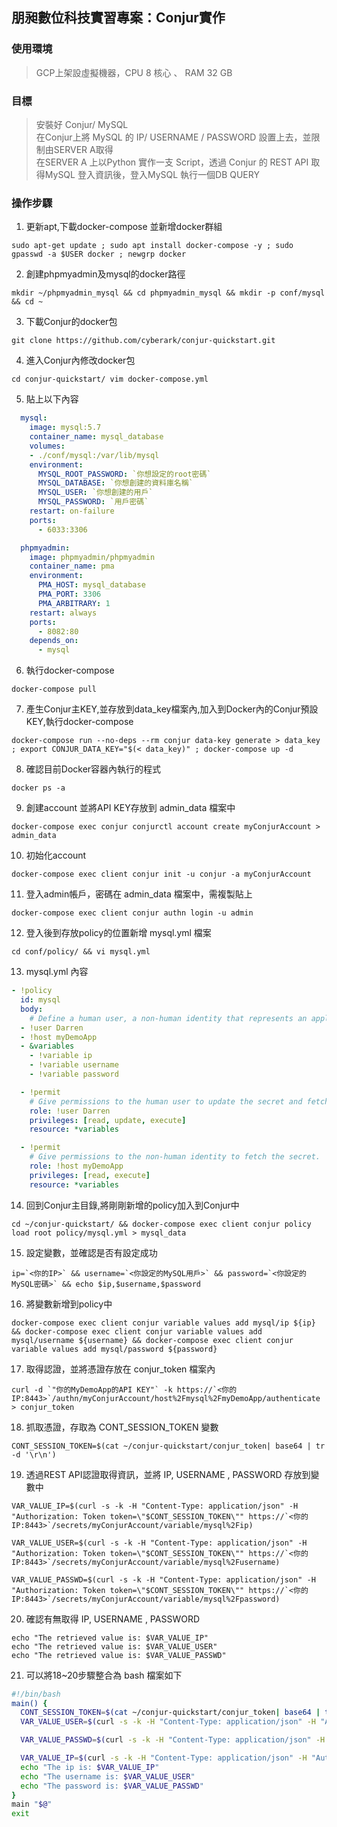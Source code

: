 ## 朋昶數位科技實習專案：Conjur實作

### 使用環境 
> GCP上架設虛擬機器，CPU 8 核心 、 RAM 32 GB

### 目標
> 安裝好 Conjur/ MySQL  
> 在Conjur上將 MySQL 的 IP/ USERNAME / PASSWORD 設置上去，並限制由SERVER A取得  
> 在SERVER A 上以Python 實作一支 Script，透過 Conjur 的 REST API 取得MySQL 登入資訊後，登入MySQL 執行一個DB QUERY  

### 操作步驟

1. 更新apt,下載docker-compose 並新增docker群組
```linux
sudo apt-get update ; sudo apt install docker-compose -y ; sudo gpasswd -a $USER docker ; newgrp docker
```

2. 創建phpmyadmin及mysql的docker路徑
```linux
mkdir ~/phpmyadmin_mysql && cd phpmyadmin_mysql && mkdir -p conf/mysql && cd ~
```
3. 下載Conjur的docker包
```linux
git clone https://github.com/cyberark/conjur-quickstart.git
```
4. 進入Conjur內修改docker包
```linux
cd conjur-quickstart/ vim docker-compose.yml
```

5. 貼上以下內容
```yml
  mysql:
    image: mysql:5.7
    container_name: mysql_database
    volumes:
    - ./conf/mysql:/var/lib/mysql
    environment:
      MYSQL_ROOT_PASSWORD: `你想設定的root密碼`
      MYSQL_DATABASE: `你想創建的資料庫名稱`
      MYSQL_USER: `你想創建的用戶`
      MYSQL_PASSWORD: `用戶密碼`
    restart: on-failure
    ports:
      - 6033:3306

  phpmyadmin:
    image: phpmyadmin/phpmyadmin
    container_name: pma
    environment:
      PMA_HOST: mysql_database
      PMA_PORT: 3306
      PMA_ARBITRARY: 1
    restart: always
    ports:
      - 8082:80
    depends_on:
      - mysql
```
6. 執行docker-compose
```linux
docker-compose pull
```
7. 產生Conjur主KEY,並存放到data_key檔案內,加入到Docker內的Conjur預設KEY,執行docker-compose
```linux
docker-compose run --no-deps --rm conjur data-key generate > data_key ; export CONJUR_DATA_KEY="$(< data_key)" ; docker-compose up -d
```

8. 確認目前Docker容器內執行的程式
```linux
docker ps -a
```

9. 創建account 並將API KEY存放到 admin_data 檔案中
```linux
docker-compose exec conjur conjurctl account create myConjurAccount > admin_data
```

10. 初始化account
```linux
docker-compose exec client conjur init -u conjur -a myConjurAccount
```
11. 登入admin帳戶，密碼在 admin_data 檔案中，需複製貼上
```linux
docker-compose exec client conjur authn login -u admin
```
12. 登入後到存放policy的位置新增 mysql.yml 檔案
```linux
cd conf/policy/ && vi mysql.yml
```
13. mysql.yml 內容
```yml
- !policy
  id: mysql
  body:
    # Define a human user, a non-human identity that represents an application, and a secret
  - !user Darren
  - !host myDemoApp
  - &variables
    - !variable ip
    - !variable username
    - !variable password

  - !permit
    # Give permissions to the human user to update the secret and fetch the secret.
    role: !user Darren
    privileges: [read, update, execute]
    resource: *variables

  - !permit
    # Give permissions to the non-human identity to fetch the secret.
    role: !host myDemoApp
    privileges: [read, execute]
    resource: *variables
```

14. 回到Conjur主目錄,將剛剛新增的policy加入到Conjur中
```linux
cd ~/conjur-quickstart/ && docker-compose exec client conjur policy load root policy/mysql.yml > mysql_data
```

15. 設定變數，並確認是否有設定成功
```linux
ip=`<你的IP>` && username=`<你設定的MySQL用戶>` && password=`<你設定的MySQL密碼>` && echo $ip,$username,$password
```

16. 將變數新增到policy中
```linux
docker-compose exec client conjur variable values add mysql/ip ${ip} && docker-compose exec client conjur variable values add mysql/username ${username} && docker-compose exec client conjur variable values add mysql/password ${password}
```

17. 取得認證，並將憑證存放在 conjur_token 檔案內
```linux
curl -d `"你的MyDemoApp的API KEY"` -k https://`<你的IP:8443>`/authn/myConjurAccount/host%2Fmysql%2FmyDemoApp/authenticate > conjur_token
```

18. 抓取憑證，存取為 CONT_SESSION_TOKEN 變數
```linux
CONT_SESSION_TOKEN=$(cat ~/conjur-quickstart/conjur_token| base64 | tr -d '\r\n')                                                  
```

19. 透過REST API認證取得資訊，並將 IP, USERNAME , PASSWORD 存放到變數中
```linux
VAR_VALUE_IP=$(curl -s -k -H "Content-Type: application/json" -H "Authorization: Token token=\"$CONT_SESSION_TOKEN\"" https://`<你的IP:8443>`/secrets/myConjurAccount/variable/mysql%2Fip)
```
```linux
VAR_VALUE_USER=$(curl -s -k -H "Content-Type: application/json" -H "Authorization: Token token=\"$CONT_SESSION_TOKEN\"" https://`<你的IP:8443>`/secrets/myConjurAccount/variable/mysql%2Fusername)
```
```linux
VAR_VALUE_PASSWD=$(curl -s -k -H "Content-Type: application/json" -H "Authorization: Token token=\"$CONT_SESSION_TOKEN\"" https://`<你的IP:8443>`/secrets/myConjurAccount/variable/mysql%2Fpassword)
```

20. 確認有無取得 IP, USERNAME , PASSWORD
```linux
echo "The retrieved value is: $VAR_VALUE_IP"
echo "The retrieved value is: $VAR_VALUE_USER"
echo "The retrieved value is: $VAR_VALUE_PASSWD"
```

21. 可以將18~20步驟整合為 bash 檔案如下
```bash
#!/bin/bash
main() {
  CONT_SESSION_TOKEN=$(cat ~/conjur-quickstart/conjur_token| base64 | tr -d '\r\n')
  VAR_VALUE_USER=$(curl -s -k -H "Content-Type: application/json" -H "Authorization: Token token=\"$CONT_SESSION_TOKEN\"" https://`<你的IP:8443>`/secrets/myConjurAccount/variable/mysql%2Fusername)

  VAR_VALUE_PASSWD=$(curl -s -k -H "Content-Type: application/json" -H "Authorization: Token token=\"$CONT_SESSION_TOKEN\"" https://`<你的IP:8443>`/secrets/myConjurAccount/variable/mysql%2Fpassword)

  VAR_VALUE_IP=$(curl -s -k -H "Content-Type: application/json" -H "Authorization: Token token=\"$CONT_SESSION_TOKEN\"" https://`<你的IP:8443>`/secrets/myConjurAccount/variable/mysql%2Fip)
  echo "The ip is: $VAR_VALUE_IP"
  echo "The username is: $VAR_VALUE_USER"
  echo "The password is: $VAR_VALUE_PASSWD"
}
main "$@"
exit
```
